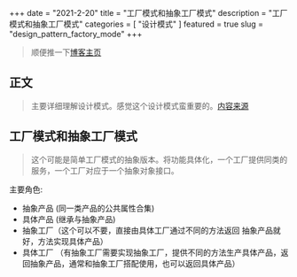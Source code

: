 +++
date = "2021-2-20"
title = "工厂模式和抽象工厂模式"
description = "工厂模式和抽象工厂模式"
categories = [
    "设计模式"
]
featured = true
slug = "design_pattern_factory_mode"
+++
> 顺便推一下[博客主页](http://lalalaxiaowifi.gitee.io/pictures/)
## 正文
> 主要详细理解设计模式。感觉这个设计模式蛮重要的。[内容来源](http://c.biancheng.net/view/1330.html)
## 工厂模式和抽象工厂模式
> 这个可能是简单工厂模式的抽象版本。将功能具体化，一个工厂提供同类的服务，一个工厂对应于一个抽象对象接口。

主要角色:
* 抽象产品 (同一类产品的公共属性合集)
* 具体产品 (继承与抽象产品)
* 抽象工厂（这个可以不要，直接由具体工厂通过不同的方法返回 抽象产品就好，方法实现具体产品）
* 具体工厂 （有抽象工厂需要实现抽象工厂，提供不同的方法生产具体产品，返回抽象产品，通常和抽象工厂搭配使用，也可以返回具体产品）